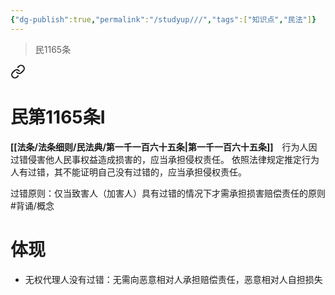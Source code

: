 ```yaml
---
{"dg-publish":true,"permalink":"/studyup///","tags":["知识点","民法"]}
---
```


>民1165条
<div class="transclusion internal-embed is-loaded"><a class="markdown-embed-link" href="/////#t1165" aria-label="Open link"><svg xmlns="http://www.w3.org/2000/svg" width="24" height="24" viewBox="0 0 24 24" fill="none" stroke="currentColor" stroke-width="2" stroke-linecap="round" stroke-linejoin="round" class="svg-icon lucide-link"><path d="M10 13a5 5 0 0 0 7.54.54l3-3a5 5 0 0 0-7.07-7.07l-1.72 1.71"></path><path d="M14 11a5 5 0 0 0-7.54-.54l-3 3a5 5 0 0 0 7.07 7.07l1.71-1.71"></path></svg></a><div class="markdown-embed">

<div class="markdown-embed-title">

# 民第1165条Ⅰ

</div>


**[[法条/法条细则/民法典/第一千一百六十五条\|第一千一百六十五条]]**　行为人因过错侵害他人民事权益造成损害的，应当承担侵权责任。
依照法律规定推定行为人有过错，其不能证明自己没有过错的，应当承担侵权责任。 

</div></div>


过错原则：仅当致害人（加害人）具有过错的情况下才需承担损害赔偿责任的原则 #背诵/概念 
# 体现
- 无权代理人没有过错：无需向恶意相对人承担赔偿责任，恶意相对人自担损失